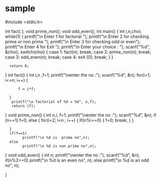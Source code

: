 # sample
#include <stdio.h>

  int fact( );
  void prime_non();
  void odd_even();
  int main()
  {
     int i,n,choi;
     while(1)
     {
      printf("\n Enter 1 for factorial ");
      printf("\n Enter 2 for checking prime or non prime ");
      printf("\n Enter 3  for checking odd or even");
      printf("\n Enter 4 for Exit ");
      printf("\n Enter your choice : ");
      scanf("%d", &choi);
      switch(choi)
      {
          case 1:
             fact(n);
             break;
          case 2:
             prime_non(n);
             break;
          case 3:
             odd_even(n);
             break;
          case 4:
            exit (0);
            break;
      }
     }

      return 0;
  }
  int fact() 
  {
      int i,n ,f=1;
      printf("\nenter the no :");
      scanf("%d", &n);
      for(i=1; i<=n; i++)
      {
          
          f = i*f;
          
      }
       printf("\n factorial of %d = %d", n,f);
       return (f);
  }
  void prime_non()
  {
      int n,i, f=1;
      printf("\nenter the no :");
      scanf("%d", &n);
      if (n==1)
        f=0;
      else
      {
          for(i=2; i<n ; i++)
          {
              if(n%i==0)
              {
                f=0;
                break;
              }
          }
          
      }
      if(f==1)
            printf("\n %d is  prime no",n);
      else
            printf("\n %d is non prime no",n); 
  }
  void odd_even()
  {
      int n;
      printf("\nenter the no :");
      scanf("%d", &n);
      if(n%2==0)
         printf("\n %d is an even no", n);
      else
         printf("\n %d is an odd no", n);
      
  }
